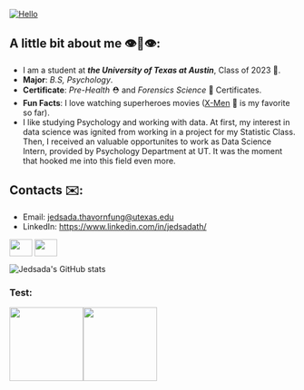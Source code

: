[![Hello](https://user-images.githubusercontent.com/107713085/188771577-ca5ec4fb-0644-4612-b370-fa54bb5720cc.png)](https://github.com/jedsadatha/jedsadatha)

## A little bit about me 👁👃👁: 
* I am a student at **_the University of Texas at Austin_**, Class of 2023 🧡.
* **Major**: _B.S, Psychology_.
* **Certificate**: _Pre-Health_ ⛑ and _Forensics Science_ 🔬 Certificates.
* **Fun Facts**: I love watching superheroes movies ([X-Men](https://en.wikipedia.org/wiki/X-Men:_First_Class) 🧬 is my favorite so far). 
* I like studying Psychology and working with data. At first, my interest in data science was ignited from working in a project for my Statistic Class. Then, I received an valuable opportunites to work as Data Science Intern, provided by Psychology Department at UT. It was the moment that hooked me into this field even more.  

## Contacts ✉️:
* Email: jedsada.thavornfung@utexas.edu
* LinkedIn: https://www.linkedin.com/in/jedsadath/
<p align="left">
<a href="https://www.linkedin.com/in/jedsadath/" target="blank"><img align="center" src="https://www.svgrepo.com/show/354000/linkedin-icon.svg" alt="" height="30" width="40" /></a>
<a href="https://www.instagram.com/j_jedsada_j/" target="blank"><img align="center" src="https://www.svgrepo.com/show/157806/instagram.svg" alt="" height="30" width="40" /></a>
</p>

![Jedsada's GitHub stats](https://github-readme-stats.vercel.app/api?username=jedsadatha&theme=slateorange&show_icons=true)

### Test:
<img align="" height='130px' src="https://github-readme-stats.vercel.app/api?username=adamalston&hide_title=true&show_icons=true&include_all_commits=true&line_height=21&bg_color=0,EC6C6C,FFD479,FFFC79,73FA79&theme=graywhite" /><img align="" height='130px' src="https://github-readme-stats.vercel.app/api/top-langs/?username=adamalston&hide_title=true&layout=compact&bg_color=0,73FA79,73FDFF,7A81FF&theme=graywhite" />

<!--
**jedsadatha/jedsadatha** is a ✨ _special_ ✨ repository because its `README.md` (this file) appears on your GitHub profile.

Here are some ideas to get you started:

- 🔭 I’m currently working on ...
- 🌱 I’m currently learning ...
- 👯 I’m looking to collaborate on ...
- 🤔 I’m looking for help with ...
- 💬 Ask me about ...
- 📫 How to reach me: ...
- 😄 Pronouns: ...
- ⚡ Fun fact: ...

- USE <br> to make the image not stick together (when posting two images).
-->
